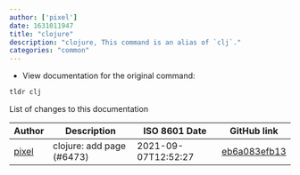 ```yaml
---
author: ['pixel']
date: 1631011947
title: "clojure"
description: "clojure, This command is an alias of `clj`."
categories: "common"
---
```

- View documentation for the original command:

```bash
tldr clj
```
List of changes to this documentation


Author | Description | ISO 8601 Date | GitHub link
------|-----|-----|-----
[pixel](mailto:35269695+pixelcmtd@users.noreply.github.com) | clojure: add page (#6473) | 2021-09-07T12:52:27 | [eb6a083efb13](https://github.com/tldr-pages/tldr/commit/eb6a083efb13dd6af9e01f7067497c8c1aab28b7)

